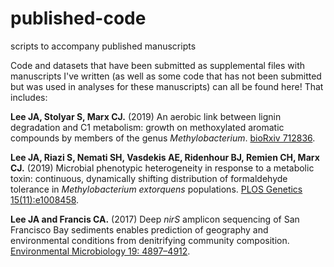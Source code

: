 # published-code
scripts to accompany published manuscripts

Code and datasets that have been submitted as supplemental files with manuscripts I've written (as well as some code that has not been submitted but was used in analyses for these manuscripts) can all be found here! That includes:

**Lee JA, Stolyar S, Marx CJ.** (2019) An aerobic link between lignin degradation and C1 metabolism: growth on methoxylated aromatic compounds by members of the genus *Methylobacterium*. [bioRxiv 712836](https://www.biorxiv.org/content/10.1101/712836v1).

**Lee JA, Riazi S, Nemati SH, Vasdekis AE, Ridenhour BJ, Remien CH, Marx CJ.** (2019) Microbial phenotypic heterogeneity in response to a metabolic toxin: continuous, dynamically shifting distribution of formaldehyde tolerance in *Methylobacterium extorquens* populations. [PLOS Genetics 15(11):e1008458](https://journals.plos.org/plosgenetics/article?id=10.1371/journal.pgen.1008458).

**Lee JA and Francis CA.** (2017) Deep *nirS* amplicon sequencing of San Francisco Bay sediments enables prediction of geography and environmental conditions from denitrifying community composition. [Environmental Microbiology 19: 4897–4912](https://sfamjournals.onlinelibrary.wiley.com/doi/abs/10.1111/1462-2920.13920). 

